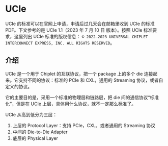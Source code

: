 # UCIe

UCIe 的标准可以在官网上申请，申请后过几天会在邮箱里收到 UCIe 的标准 PDF。下文参考的是 UCIe 1.1（2023 年 7 月 10 日 版本）。按照 UCIe 标准要求，这里列出 UCIe 标准的版权信息： `© 2022–2023 UNIVERSAL CHIPLET INTERCONNECT EXPRESS, INC. ALL RIGHTS RESERVED`。

## 介绍

UCIe 是一个用于 Chiplet 的互联协议，把一个 package 上的多个 die 连接起来。它支持不同的协议：标准的 PCIe 和 CXL，通用的 Streaming 协议，或者自定义的协议。

它的主要目的是，采用一个标准的物理层和链路层，把 die 间的通信协议“标准化”，但是在 UCIe 上层，具体用什么协议，就不一定那么标准了。

UCIe 从高到低分为三层：

1. 上层的 Protocol Layer：支持 PCIe，CXL，或者通用的 Streaming 协议
2. 中间的 Die-to-Die Adapter
3. 底层的 Physical Layer
